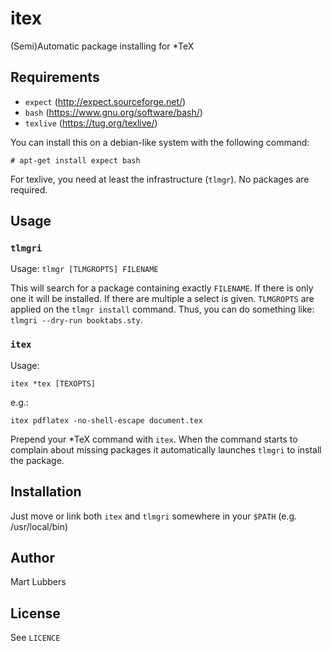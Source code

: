 # itex
(Semi)Automatic package installing for \*TeX

## Requirements
- `expect` (http://expect.sourceforge.net/)
- `bash` (https://www.gnu.org/software/bash/)
- `texlive` (https://tug.org/texlive/)

You can install this on a debian-like system with the following command:

    # apt-get install expect bash

For texlive, you need at least the infrastructure (`tlmgr`). No packages are
required.

## Usage
### `tlmgri`
Usage: `tlmgr [TLMGROPTS] FILENAME`

This will search for a package containing exactly `FILENAME`. If there is only
one it will be installed. If there are multiple a select is given. `TLMGROPTS`
are applied on the `tlmgr install` command. Thus, you can do something like:
`tlmgri --dry-run booktabs.sty`.

### `itex`
Usage: 

    itex *tex [TEXOPTS]

e.g.:

    itex pdflatex -no-shell-escape document.tex

Prepend your \*TeX command with `itex`. When the command starts to complain
about missing packages it automatically launches `tlmgri` to install the
package.

## Installation
Just move or link both `itex` and `tlmgri` somewhere in your `$PATH` (e.g.
/usr/local/bin)

## Author
Mart Lubbers

## License
See `LICENCE`
